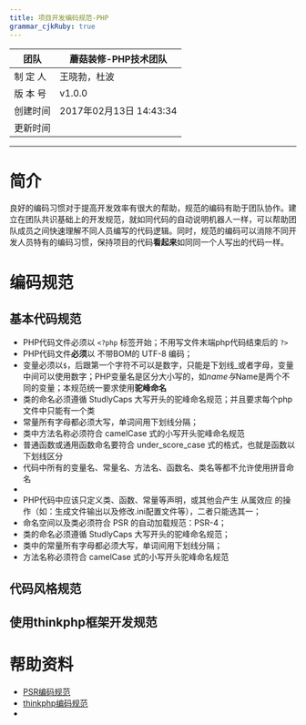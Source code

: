 ```yaml
---
title: 项目开发编码规范-PHP
grammar_cjkRuby: true
---
```


|   团队  |   蘑菇装修-PHP技术团队  |  
| --- | --- | 
|   制 定 人  |   王晓勃，杜波  |     
|   版 本 号 |   v1.0.0  |     
|   创建时间  |   2017年02月13日 14:43:34  |    
|   更新时间  |    |

____

# 简介
良好的编码习惯对于提高开发效率有很大的帮助，规范的编码有助于团队协作。建立在团队共识基础上的开发规范，就如同代码的自动说明机器人一样，可以帮助团队成员之间快速理解不同人员编写的代码逻辑。同时，规范的编码可以消除不同开发人员特有的编码习惯，保持项目的代码**看起来**如同同一个人写出的代码一样。

# 编码规范

## 基本代码规范
* PHP代码文件必须以 `<?php`  标签开始；不用写文件末端php代码结束后的 `?>`
* PHP代码文件**必须**以 不带BOM的 UTF-8 编码；
* 变量必须以`$`，后跟第一个字符不可以是数字，只能是下划线_或者字母，变量中间可以使用数字；PHP变量名是区分大小写的，如$name与$Name是两个不同的变量；本规范统一要求使用**驼峰命名**  
* 类的命名必须遵循 StudlyCaps 大写开头的驼峰命名规范；并且要求每个php文件中只能有一个类
* 常量所有字母都必须大写，单词间用下划线分隔；
* 类中方法名称必须符合 camelCase 式的小写开头驼峰命名规范
* 普通函数或通用函数命名要符合 under_score_case 式的格式，也就是函数以下划线区分
* 代码中所有的变量名、常量名、方法名、函数名、类名等都不允许使用拼音命名
* 
* PHP代码中应该只定义类、函数、常量等声明，或其他会产生 从属效应 的操作（如：生成文件输出以及修改.ini配置文件等），二者只能选其一；
* 命名空间以及类必须符合 PSR 的自动加载规范：PSR-4；
* 类的命名必须遵循 StudlyCaps 大写开头的驼峰命名规范；
* 类中的常量所有字母都必须大写，单词间用下划线分隔；
* 方法名称必须符合 camelCase 式的小写开头驼峰命名规范

## 代码风格规范


## 使用thinkphp框架开发规范

# 帮助资料

* [PSR编码规范](https://github.com/wxb/phpLab/tree/master/PSR)
* [thinkphp编码规范](http://document.thinkphp.cn/manual_3_2.html#develop_standard)
* 


